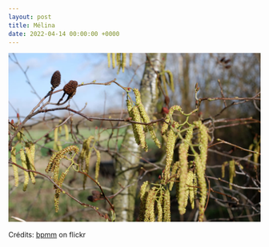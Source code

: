 ```yaml
---
layout: post
title: Mélina
date: 2022-04-14 00:00:00 +0000
---
```


![Mélina](/images/2022-04-14.jpg)

Crédits: [bpmm](https://www.flickr.com/people/bpmm/) on flickr

